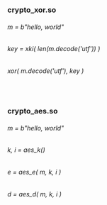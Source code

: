 ###    crypto_xor.so
######    m = b"hello, world"
######    key = xki( len(m.decode('utf')) )
######    xor( m.decode('utf'), key )


<br />


###    crypto_aes.so
######    m = b"hello, world"
######    k, i = aes_k()
######    e = aes_e( m, k, i )
######    d = aes_d( m, k, i )
